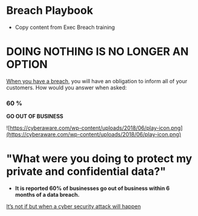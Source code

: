 # Breach Playbook

- Copy content from Exec Breach training

# **DOING NOTHING IS NO LONGER AN OPTION**

[When you have a breach](http://www.companydirectors.com.au/director-resource-centre/publications/the-boardroom-report/back-volumes/volume-11-2013/volume-11-issue-4/its-not-if-but-when-a-cyber-security-attack-will-happen), you will have an obligation to inform all of your customers. How would you answer when asked:

### **60 %**

**GO OUT OF BUSINESS**

![https://cyberaware.com/wp-content/uploads/2018/06/play-icon.png](https://cyberaware.com/wp-content/uploads/2018/06/play-icon.png)

# "What were you doing to protect my private and confidential data?"

- **It is reported 60% of businesses go out of business within 6 months of a data breach.**

[It’s not if but when a cyber security attack will happen](It’s%20not%20if%20but%20when%20a%20cyber%20security%20attack%20will.md)
